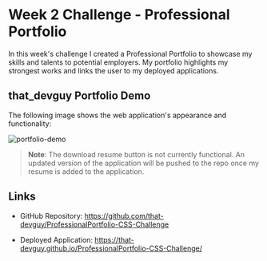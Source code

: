 # Week 2 Challenge - Professional Portfolio

In this week's challenge I created a Professional Portfolio to showcase my skills and talents to potential employers. My portfolio highlights my strongest works and links the user to my deployed applications. 

## that_devguy Portfolio Demo

The following image shows the web application's appearance and functionality:

![portfolio-demo](https://github.com/that-devguy/ProfessionalPortfolio-CSS-Challenge/assets/113719464/2b7c9979-fabd-475a-bbb7-1642460cabb9)
> **Note**: The download resume button is not currently functional. An updated version of the application will be pushed to the repo once my resume is added to the application.

## Links

- GitHub Repository: https://github.com/that-devguy/ProfessionalPortfolio-CSS-Challenge

- Deployed Application: https://that-devguy.github.io/ProfessionalPortfolio-CSS-Challenge/
